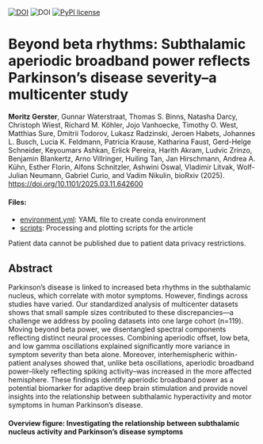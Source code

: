 [![DOI](https://img.shields.io/badge/Paper-Gerster%20et%20al.%202025-brightgreen)](https://doi.org/10.1101/2025.03.11.642600)
![DOI](https://img.shields.io/badge/python-3.12-blue)
[![PyPI license](https://img.shields.io/pypi/l/ansicolortags.svg)](https://pypi.python.org/pypi/ansicolortags/)

# Beyond beta rhythms: Subthalamic aperiodic broadband power reflects Parkinson’s disease severity–a multicenter study
**Moritz Gerster**, Gunnar Waterstraat, Thomas S. Binns, Natasha Darcy, Christoph Wiest, Richard M. Köhler, Jojo Vanhoecke, Timothy O. West, Matthias Sure, Dmitrii Todorov, Lukasz Radzinski, Jeroen Habets, Johannes L. Busch, Lucia K. Feldmann, Patricia Krause, Katharina Faust, Gerd-Helge Schneider, Keyoumars Ashkan, Erlick Pereira, Harith Akram, Ludvic Zrinzo, Benjamin Blankertz, Arno Villringer, Huiling Tan,  Jan Hirschmann, Andrea A. Kühn, Esther Florin, Alfons Schnitzler, Ashwini Oswal, Vladimir Litvak, Wolf-Julian Neumann, Gabriel Curio, and Vadim Nikulin, bioRxiv (2025). https://doi.org/10.1101/2025.03.11.642600

#### Files:
- [environment.yml](environment.yml): YAML file to create conda environment
- [scripts](scripts): Processing and plotting scripts for the article

Patient data cannot be published due to patient data privacy restrictions.

## Abstract

Parkinson’s disease is linked to increased beta rhythms in the subthalamic nucleus, which correlate with motor symptoms. However, findings across studies have varied. Our standardized analysis of multicenter datasets shows that small sample sizes contributed to these discrepancies—a challenge we address by pooling datasets into one large cohort (n=119). Moving beyond beta power, we disentangled spectral components reflecting distinct neural processes. Combining aperiodic offset, low beta, and low gamma oscillations explained significantly more variance in symptom severity than beta alone. Moreover, interhemispheric within-patient analyses showed that, unlike beta oscillations, aperiodic broadband power–likely reflecting spiking activity–was increased in the more affected hemisphere. These findings identify aperiodic broadband power as a potential biomarker for adaptive deep brain stimulation and provide novel insights into the relationship between subthalamic hyperactivity and motor symptoms in human Parkinson’s disease.

#### Overview figure: Investigating the relationship between subthalamic nucleus activity and Parkinson’s disease symptoms
